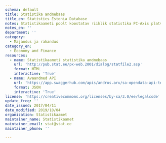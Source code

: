 ```yaml
---
schema: default
title: Statistika andmebaas
title_en: Statistics Estonia Database
notes: Statistikaameti poolt koostatav riiklik statistika PC-Axis platvormil.  Plaanis on lähiajal uuendada kogu süsteemi platvorm ja teha kõik andmestikud kättesaadavaks masinloetavalt.
notes_en: ''
department: ''
category:
  - Majandus ja rahandus
category_en:
  - Economy and Finance
resources:
  - name: Statistikaameti statistika andmebaas
    url: 'http://pub.stat.ee/px-web.2001/dialog/statfile2.asp'
    format: HTML
    interactive: 'True'
  - name: Avaandmed API
    url: 'https://app.swaggerhub.com/apis/andrus.aru/sa-opendata-api-test/0.0.1'
    format: JSON
    interactive: 'True'
license: 'https://creativecommons.org/licenses/by-sa/3.0/ee/legalcode'
update_freq: ''
date_issued: 2017/04/11
date_modified: 2019/10/04
organization: Statistikaamet
maintainer_name: Statistikaamet
maintainer_email: stat@stat.ee
maintainer_phone: ''

---
```


